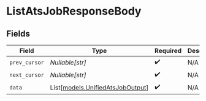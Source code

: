 # ListAtsJobResponseBody


## Fields

| Field                                                                | Type                                                                 | Required                                                             | Description                                                          |
| -------------------------------------------------------------------- | -------------------------------------------------------------------- | -------------------------------------------------------------------- | -------------------------------------------------------------------- |
| `prev_cursor`                                                        | *Nullable[str]*                                                      | :heavy_check_mark:                                                   | N/A                                                                  |
| `next_cursor`                                                        | *Nullable[str]*                                                      | :heavy_check_mark:                                                   | N/A                                                                  |
| `data`                                                               | List[[models.UnifiedAtsJobOutput](../models/unifiedatsjoboutput.md)] | :heavy_check_mark:                                                   | N/A                                                                  |
